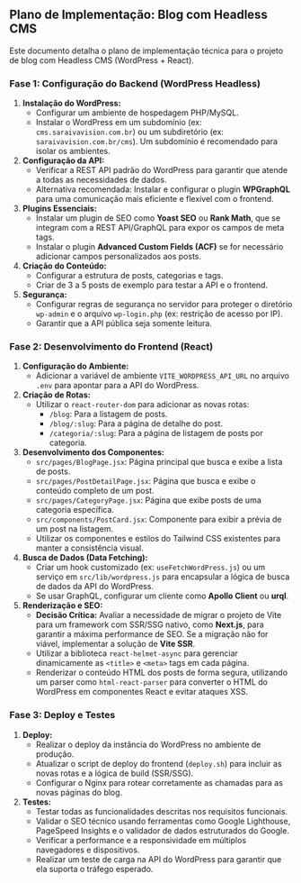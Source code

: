 ## **Plano de Implementação: Blog com Headless CMS**

Este documento detalha o plano de implementação técnica para o projeto de blog com Headless CMS (WordPress + React).

### Fase 1: Configuração do Backend (WordPress Headless)

1.  **Instalação do WordPress:**
    *   Configurar um ambiente de hospedagem PHP/MySQL.
    *   Instalar o WordPress em um subdomínio (ex: `cms.saraivavision.com.br`) ou um subdiretório (ex: `saraivavision.com.br/cms`). Um subdomínio é recomendado para isolar os ambientes.
2.  **Configuração da API:**
    *   Verificar a REST API padrão do WordPress para garantir que atende a todas as necessidades de dados.
    *   Alternativa recomendada: Instalar e configurar o plugin **WPGraphQL** para uma comunicação mais eficiente e flexível com o frontend.
3.  **Plugins Essenciais:**
    *   Instalar um plugin de SEO como **Yoast SEO** ou **Rank Math**, que se integram com a REST API/GraphQL para expor os campos de meta tags.
    *   Instalar o plugin **Advanced Custom Fields (ACF)** se for necessário adicionar campos personalizados aos posts.
4.  **Criação do Conteúdo:**
    *   Configurar a estrutura de posts, categorias e tags.
    *   Criar de 3 a 5 posts de exemplo para testar a API e o frontend.
5.  **Segurança:**
    *   Configurar regras de segurança no servidor para proteger o diretório `wp-admin` e o arquivo `wp-login.php` (ex: restrição de acesso por IP).
    *   Garantir que a API pública seja somente leitura.

### Fase 2: Desenvolvimento do Frontend (React)

1.  **Configuração do Ambiente:**
    *   Adicionar a variável de ambiente `VITE_WORDPRESS_API_URL` no arquivo `.env` para apontar para a API do WordPress.
2.  **Criação de Rotas:**
    *   Utilizar o `react-router-dom` para adicionar as novas rotas:
        *   `/blog`: Para a listagem de posts.
        *   `/blog/:slug`: Para a página de detalhe do post.
        *   `/categoria/:slug`: Para a página de listagem de posts por categoria.
3.  **Desenvolvimento dos Componentes:**
    *   `src/pages/BlogPage.jsx`: Página principal que busca e exibe a lista de posts.
    *   `src/pages/PostDetailPage.jsx`: Página que busca e exibe o conteúdo completo de um post.
    *   `src/pages/CategoryPage.jsx`: Página que exibe posts de uma categoria específica.
    *   `src/components/PostCard.jsx`: Componente para exibir a prévia de um post na listagem.
    *   Utilizar os componentes e estilos do Tailwind CSS existentes para manter a consistência visual.
4.  **Busca de Dados (Data Fetching):**
    *   Criar um hook customizado (ex: `useFetchWordPress.js`) ou um serviço em `src/lib/wordpress.js` para encapsular a lógica de busca de dados da API do WordPress.
    *   Se usar GraphQL, configurar um cliente como **Apollo Client** ou **urql**.
5.  **Renderização e SEO:**
    *   **Decisão Crítica:** Avaliar a necessidade de migrar o projeto de Vite para um framework com SSR/SSG nativo, como **Next.js**, para garantir a máxima performance de SEO. Se a migração não for viável, implementar a solução de **Vite SSR**.
    *   Utilizar a biblioteca `react-helmet-async` para gerenciar dinamicamente as `<title>` e `<meta>` tags em cada página.
    *   Renderizar o conteúdo HTML dos posts de forma segura, utilizando um parser como `html-react-parser` para converter o HTML do WordPress em componentes React e evitar ataques XSS.

### Fase 3: Deploy e Testes

1.  **Deploy:**
    *   Realizar o deploy da instância do WordPress no ambiente de produção.
    *   Atualizar o script de deploy do frontend (`deploy.sh`) para incluir as novas rotas e a lógica de build (SSR/SSG).
    *   Configurar o Nginx para rotear corretamente as chamadas para as novas páginas do blog.
2.  **Testes:**
    *   Testar todas as funcionalidades descritas nos requisitos funcionais.
    *   Validar o SEO técnico usando ferramentas como Google Lighthouse, PageSpeed Insights e o validador de dados estruturados do Google.
    *   Verificar a performance e a responsividade em múltiplos navegadores e dispositivos.
    *   Realizar um teste de carga na API do WordPress para garantir que ela suporta o tráfego esperado.
